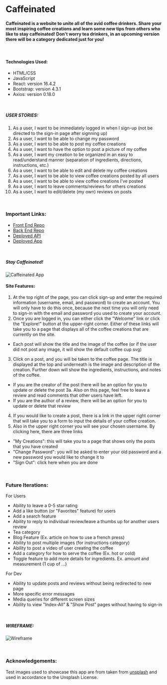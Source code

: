 # Caffeinated

#### Caffeinated is a website to unite all of the avid coffee drinkers. Share your most inspiring coffee creations and learn some new tips from others who like to stay caffeinated! Don't worry tea drinkers, in an upcoming version there will be a category dedicated just for you!

<br>

#### Technologies Used:
- HTML/CSS
- JavaScript
- React: version 16.4.2
- Bootstrap: version 4.3.1
- Axios: version 0.18.0

<br>

##### USER STORIES:
1. As a user, I want to be immediately logged in when I sign-up (not be directed to the sign-in page after signning up)
2. As a user, I want to be able to change my password
3. As a user, I want to be able to post my coffee creations
4. As a user, I want to have the option to post a picture of my coffee
5. As a user, I want my creation to be organized in an easy to read/understand manner (separation of ingredients, directions, instructions, etc.)
6. As a user, I want to be able to edit and delete my coffee creations
7. As a user, I want to be able to view coffee creations posted by all users
8. As a user, I want to be able to view coffee creations I've posted
9. As a user, I want to leave comments/reviews for others creations
10. As a user, I want to edit/delete (my own) reviews on posts

<br>

### Important Links:
- [Front End Repo](https://github.com/faithfitts/Caffeinated)
- [Back End Repo](https://github.com/faithfitts/caffeinated_backend)
- [Deployed API](https://caffeinated-ff.herokuapp.com/)
- [Deployed App](https://faithfitts.github.io/Caffeinated)

<br>

##### Stay Caffeinated!
![Caffeinated App](https://i.imgur.com/rabNJqw.png)

#### Site Features:
1. At the top right of the page, you can click sign-up and enter the required information (username, email, and password) to create an account. You will only have to do this once, because the next time you will only need to sign-in with the email and password you used to create your account.
2. Once you are logged in, you can either click the "Welcome" link or click the "Explore!" button at the upper-right corner. Either of these links will take you to a page that displays all of the coffee creations that are currently on the site.
  - Each post will show the title and the image of the coffee (or if the user did not post any image, it will show the default coffee cup svg)
3. Click on a post, and you will be taken to the coffee page. The title is displayed at the top and underneath is the image and description of the creation. Further down will show the ingredients, instructions, and notes of the coffee.
  - If you are the creator of the post there will be an option for you to update or delete the post
3a. Also on this page, feel free to leave a review and read comments that other users have left.
  - If you are the author of a review, there will be an option for you to update or delete that review
4. If you would like to create a post, there is a link in the upper right corner that will take you to a form to input the details of your coffee creation.
5. Also in the upper right corner you will see your chosen username. By clicking here, there are three links
  - "My Creations": this will take you to a page that shows only the posts that you have created
  - "Change Password": you will be asked to enter your old password and a new password you would like to change it to
  - "Sign Out": click here when you are done

<br>

### Future Iterations:
For Users
- Ability to leave a 0-5 star rating
- Add a like button (or "Favorites" feature) for users
- Add a search feature
- Ability to reply to individual review/leave a thumbs up for another users review
- Tea category
- Blog Feature (Ex. article on how to use a french press)
- Ability to post multiple images (for instructions category)
- Ability to post a video of user creating the coffee
- Add a category for how to serve the coffee (Ex. hot or cold)
- Toggle feature to add more details for ingredients. Ex. amount and measurement (1 cup of ...)

For Dev
- Ability to update posts and reviews without being redirected to new page
- More specific error messages
- Media queries for different screen sizes
- Ability to view "Index-All" & "Show Post" pages without having to sign-in

<br>

##### WIREFRAME:
![Wireframe](https://i.imgur.com/hWRyzfm.png)

<br>

### Acknowledgements:
Test images used to showcase this app are from taken from [unsplash](https://unsplash.com/) and used in accordance to the Unsplash License.
